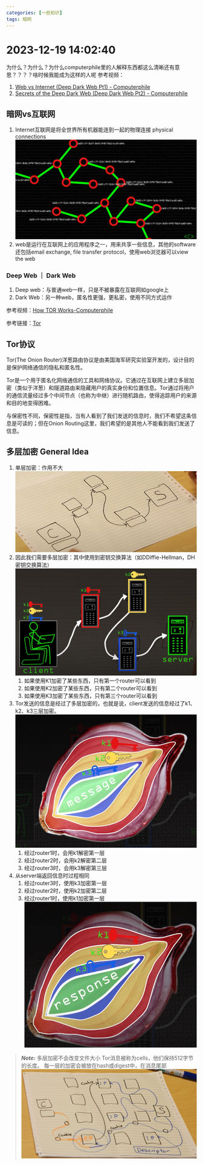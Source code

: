 ```yaml
---
categories: [一些知识]
tags: 暗网
---
```

# 2023-12-19 14:02:40
为什么？为什么？为什么computerphile里的人解释东西都这么清晰还有意思？？？？啥时候我能成为这样的人呢
参考视频：
1. [Web vs Internet (Deep Dark Web Pt1) - Computerphile](https://www.youtube.com/watch?v=oiR2mvep_nQ)
2. [Secrets of the Deep Dark Web (Deep Dark Web Pt2) - Computerphile](https://www.youtube.com/watch?v=joxQ_XbsPVw)
## 暗网vs互联网
1. Internet互联网是将全世界所有机器能连到一起的物理连接 physical connections
   ![](2023-12-19-14-39-33.png)
2. web是运行在互联网上的应用程序之一，用来共享一些信息，其他的software还包括email exchange, file transfer protocol，使用web浏览器可以view the web
### Deep Web ｜ Dark Web
1. Deep web：与普通web一样，只是不被暴露在互联网如google上
2. Dark Web：另一种web，匿名性更强，更私密，使用不同方式运作

参考视频：[How TOR Works-Computerphile](https://www.youtube.com/watch?v=QRYzre4bf7I)

参考链接：[Tor](https://seon.io/resources/dictionary/tor/#:~:text=Onion%20services%2C%20also%20known%20as,including%20to%20the%20Tor%20network.)
## Tor协议
Tor(The Onion Router)洋葱路由协议是由美国海军研究实验室开发的，设计目的是保护网络通信的隐私和匿名性。

Tor是一个用于匿名化网络通信的工具和网络协议。它通过在互联网上建立多层加密（类似于洋葱）和隧道路由来隐藏用户的真实身份和位置信息。Tor通过将用户的通信流量经过多个中间节点（也称为中继）进行随机路由，使得追踪用户的来源和目的地变得困难。

与保密性不同，保密性是指，当有人看到了我们发送的信息时，我们不希望这条信息是可读的；但在Onion Routing这里，我们希望的是其他人不能看到我们发送了信息。

## 多层加密 General Idea
1. 单层加密：作用不大
   ![](2023-12-19-14-13-37.png)
2. 因此我们需要多层加密：其中使用到密钥交换算法（如DDiffie-Hellman，DH密钥交换算法）
   ![](2023-12-19-14-15-05.png)
   1. 如果使用K1加密了某些东西，只有第一个router可以看到
   2. 如果使用K2加密了某些东西，只有第二个router可以看到
   3. 如果使用K3加密了某些东西，只有第三个router可以看到
3. Tor发送的信息是经过了多层加密的，也就是说，client发送的信息经过了k1、k2、k3三层加密。
   ![](2023-12-19-14-18-10.png)
   1. 经过router1时，会用k1解密第一层
   2. 经过router2时，会用k2解密第二层
   3. 经过router3时，会用k3解密第三层
4. 从server端返回信息时过程相同
   1. 经过router3时，使用k3加密第一层
   2. 经过router2时，使用k2加密第二层
   3. 经过router1时，使用k1加密第一层
        ![](2023-12-19-14-21-31.png)
> **_Note:_** 多层加密不会改变文件大小
> Tor消息被称为cells，他们保持512字节的长度。
> 每一层的加密会被放在hash或digest中，在消息尾部
![](2023-12-19-15-12-57.png)